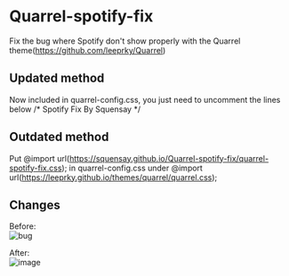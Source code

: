 # Quarrel-spotify-fix
Fix the bug where Spotify don't show properly with the Quarrel theme(https://github.com/leeprky/Quarrel)

## Updated method
Now included in quarrel-config.css, you just need to uncomment the lines below /* Spotify Fix By Squensay */

## Outdated method
Put @import url(https://squensay.github.io/Quarrel-spotify-fix/quarrel-spotify-fix.css); in quarrel-config.css under @import url(https://leeprky.github.io/themes/quarrel/quarrel.css);

## Changes
Before:<br/>
![bug](https://user-images.githubusercontent.com/55328134/118842384-7113ea80-b8c9-11eb-8a31-f5be479aec6b.png)

After:<br/>
![image](https://user-images.githubusercontent.com/55328134/118848463-0f567f00-b8cf-11eb-9c8a-0e966bf5d944.png)
